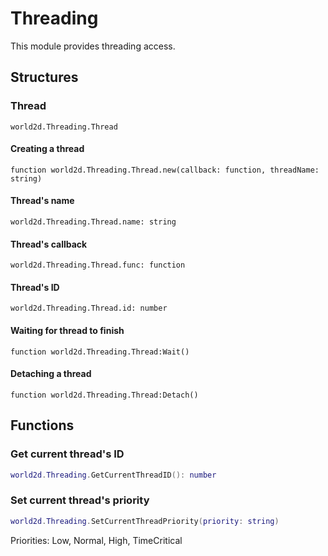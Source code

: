 # Threading
This module provides threading access.

## Structures

### Thread
``world2d.Threading.Thread``

#### Creating a thread
``function world2d.Threading.Thread.new(callback: function, threadName: string)``

#### Thread's name
``world2d.Threading.Thread.name: string``

#### Thread's callback
``world2d.Threading.Thread.func: function``

#### Thread's ID
``world2d.Threading.Thread.id: number``

#### Waiting for thread to finish
``function world2d.Threading.Thread:Wait()``

#### Detaching a thread
``function world2d.Threading.Thread:Detach()``

## Functions

### Get current thread's ID
```lua
world2d.Threading.GetCurrentThreadID(): number
```

### Set current thread's priority
```lua
world2d.Threading.SetCurrentThreadPriority(priority: string)
```

Priorities: Low, Normal, High, TimeCritical